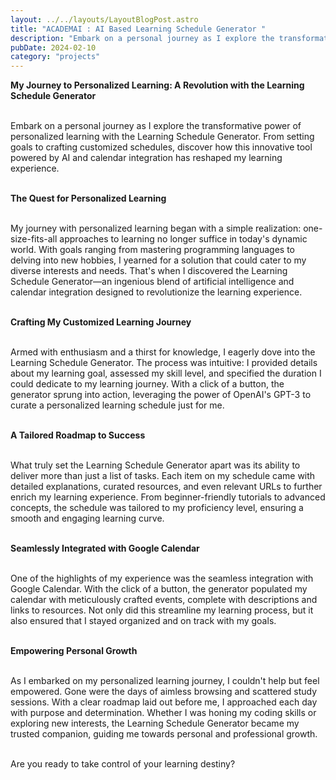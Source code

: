 ```yaml
---
layout: ../../layouts/LayoutBlogPost.astro
title: "ACADEMAI : AI Based Learning Schedule Generator "
description: "Embark on a personal journey as I explore the transformative power of personalized learning with the Learning Schedule Generator. From setting goals to crafting customized schedules, discover how this innovative tool powered by AI and calendar integration has reshaped my learning experience. "
pubDate: 2024-02-10
category: "projects"
---
```


  

**My Journey to Personalized Learning: A Revolution with the Learning Schedule Generator**  
<br />

Embark on a personal journey as I explore the transformative power of personalized learning with the Learning Schedule Generator. From setting goals to crafting customized schedules, discover how this innovative tool powered by AI and calendar integration has reshaped my learning experience.  
<br />

**The Quest for Personalized Learning**  
<br />

My journey with personalized learning began with a simple realization: one-size-fits-all approaches to learning no longer suffice in today's dynamic world. With goals ranging from mastering programming languages to delving into new hobbies, I yearned for a solution that could cater to my diverse interests and needs. That's when I discovered the Learning Schedule Generator—an ingenious blend of artificial intelligence and calendar integration designed to revolutionize the learning experience.  
<br />

**Crafting My Customized Learning Journey**  
<br />

Armed with enthusiasm and a thirst for knowledge, I eagerly dove into the Learning Schedule Generator. The process was intuitive: I provided details about my learning goal, assessed my skill level, and specified the duration I could dedicate to my learning journey. With a click of a button, the generator sprung into action, leveraging the power of OpenAI's GPT-3 to curate a personalized learning schedule just for me.  
<br />

**A Tailored Roadmap to Success**  
<br />

What truly set the Learning Schedule Generator apart was its ability to deliver more than just a list of tasks. Each item on my schedule came with detailed explanations, curated resources, and even relevant URLs to further enrich my learning experience. From beginner-friendly tutorials to advanced concepts, the schedule was tailored to my proficiency level, ensuring a smooth and engaging learning curve.  
<br />

**Seamlessly Integrated with Google Calendar**  
<br />

One of the highlights of my experience was the seamless integration with Google Calendar. With the click of a button, the generator populated my calendar with meticulously crafted events, complete with descriptions and links to resources. Not only did this streamline my learning process, but it also ensured that I stayed organized and on track with my goals.  
<br />

**Empowering Personal Growth**  
<br />

As I embarked on my personalized learning journey, I couldn't help but feel empowered. Gone were the days of aimless browsing and scattered study sessions. With a clear roadmap laid out before me, I approached each day with purpose and determination. Whether I was honing my coding skills or exploring new interests, the Learning Schedule Generator became my trusted companion, guiding me towards personal and professional growth.  
<br />

Are you ready to take control of your learning destiny?  
<br />
